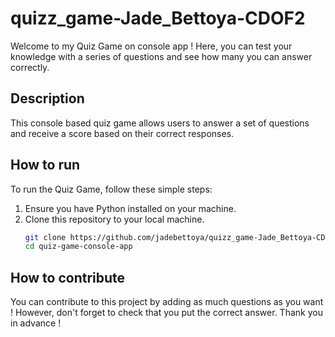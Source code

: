 # quizz_game-Jade_Bettoya-CDOF2


Welcome to my Quiz Game on console app ! Here, you can test your knowledge with a series of questions and see how many you can answer correctly.

## Description

This console based quiz game allows users to answer a set of questions and receive a score based on their correct responses.

## How to run

To run the Quiz Game, follow these simple steps:

1. Ensure you have Python installed on your machine.
2. Clone this repository to your local machine.
   ```bash
   git clone https://github.com/jadebettoya/quizz_game-Jade_Bettoya-CDOF2.git
   cd quiz-game-console-app

## How to contribute

You can contribute to this project by adding as much questions as you want ! 
However, don't forget to check that you put the correct answer.
Thank you in advance !